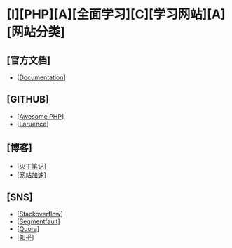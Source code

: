 # [I][PHP][A][全面学习][C][学习网站][A][网站分类]

## [官方文档]

* [[Documentation](https://www.php.net)]

## [GITHUB]

* [[Awesome PHP](https://github.com/ziadoz/awesome-php)]
* [[Laruence](http://www.laruence.com/)]

## [博客]

* [[火丁笔记](https://huoding.com/)]
* [[网站加速](http://blog.sina.com.cn/iyangjian)]

## [SNS]

* [[Stackoverflow](https://stackoverflow.com/questions/tagged/php)]
* [[Segmentfault](https://segmentfault.com/t/php)]
* [[Quora](https://www.quora.com/topic/PHP-programming-language-1)]
* [[知乎](https://www.zhihu.com/topic/19552910/hot)]
